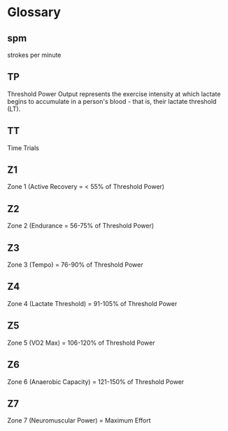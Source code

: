 # Glossary

## spm

strokes per minute

## TP

Threshold Power Output represents the exercise intensity at which lactate begins to accumulate in a person's blood - that is, their lactate threshold (LT).

## TT

Time Trials

## Z1

Zone 1 (Active Recovery = < 55% of Threshold Power)

## Z2

Zone 2 (Endurance = 56-75% of Threshold Power)

## Z3

Zone 3 (Tempo) = 76-90% of Threshold Power

## Z4

Zone 4 (Lactate Threshold) = 91-105% of Threshold Power

## Z5

Zone 5 (VO2 Max) = 106-120% of Threshold Power

## Z6

Zone 6 (Anaerobic Capacity) = 121-150% of Threshold Power

## Z7

Zone 7 (Neuromuscular Power) = Maximum Effort